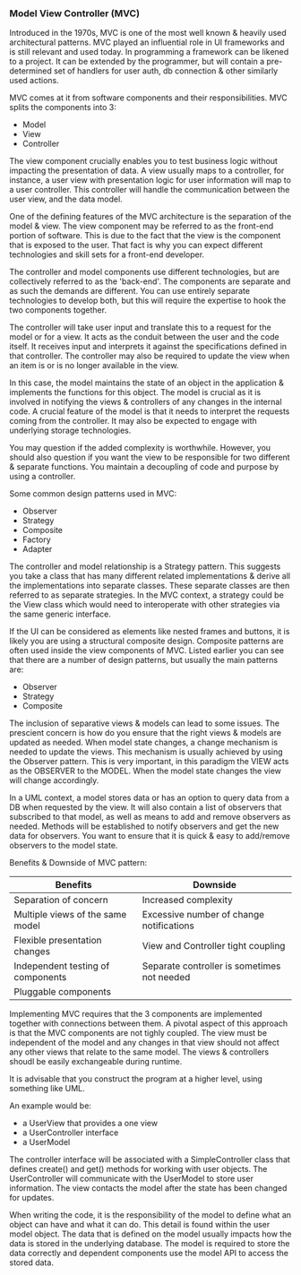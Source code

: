 ### **Model View Controller (MVC)**
Introduced in the 1970s, MVC is one of the most well known & heavily used architectural patterns. 
MVC played an influential role in UI frameworks and is still relevant and used today. In programming
a framework can be likened to a project. It can be extended by the programmer, but will contain a 
pre-determined set of handlers for user auth, db connection & other similarly used actions.

MVC comes at it from software components and their responsibilities. MVC splits the components into 3:

- Model
- View
- Controller 

The view component crucially enables you to test business logic without impacting the presentation of data.
A view usually maps to a controller, for instance, a user view with presentation logic for user information
will map to a user controller. This controller will handle the communication between the user view, and the
data model. 

One of the defining features of the MVC architecture is the separation of the model & view. The view 
component may be referred to as the front-end portion of software. This is due to the fact that the view
is the component that is exposed to the user. That fact is why you can expect different technologies and
skill sets for a front-end developer.

The controller and model components use different technologies, but are collectively referred to as the
'back-end'. The components are separate and as such the demands are different. You can use entirely
separate technologies to develop both, but this will require the expertise to hook the two components together.

The controller will take user input and translate this to a request for the model or for a view. It acts as 
the conduit between the user and the code itself. It receives input and interprets it against the specifications
defined in that controller. The controller may also be required to update the view when an item is or is no 
longer available in the view. 

In this case, the model maintains the state of an object in the application & implements 
the functions for this object. The model is crucial as it is involved in notifying the views & controllers 
of any changes in the internal code. A crucial feature of the model is that it needs to interpret the requests
coming from the controller. It may also be expected to engage with underlying storage technologies. 

You may question if the added complexity is worthwhile. However, you should also question if you want the view
to be responsible for two different & separate functions. You maintain a decoupling of code and purpose
by using a controller. 

Some common design patterns used in MVC:
- Observer
- Strategy
- Composite
- Factory
- Adapter

The controller and model relationship is a Strategy pattern. This suggests you take a class that has many
different related implementations & derive all the implementations into separate classes. These separate 
classes are then referred to as separate strategies. In the MVC context, a strategy could be the View class
which would need to interoperate with other strategies via the same generic interface. 

If the UI can be considered as elements like nested frames and buttons, it is likely you are using a 
structural composite design. Composite patterns are often used inside the view components of MVC. Listed 
earlier you can see that there are a number of design patterns, but usually the main patterns are:

- Observer
- Strategy
- Composite

The inclusion of separative views & models can lead to some issues. The prescient concern is how do you 
ensure that the right views & models are updated as needed. When model state changes, a change mechanism 
is needed to update the views. This mechanism is usually achieved by using the Observer pattern. This is 
very important, in this paradigm the VIEW acts as the OBSERVER to the MODEL. When the model state changes
the view will change accordingly. 

In a UML context, a model stores data or has an option to query data from a DB when requested by the view.
It will also contain a list of observers that subscribed to that model, as well as means to add and remove
observers as needed. Methods will be established to notify observers and get the new data for observers. You
want to ensure that it is quick & easy to add/remove observers to the model state.

Benefits & Downside of MVC pattern:

|Benefits|Downside|
|---|---
|Separation of concern|Increased complexity|
|Multiple views of the same model|Excessive number of change notifications|
|Flexible presentation changes|View and Controller tight coupling|
|Independent testing of components|Separate controller is sometimes not needed 
|Pluggable components| 

Implementing MVC requires that the 3 components are implemented together with connections between them.
A pivotal aspect of this approach is that the MVC components are not tighly coupled. The view must be
independent of the model and any changes in that view should not affect any other views that relate to 
the same model. The views & controllers shoudl be easily exchangeable during runtime. 

It is advisable that you construct the program at a higher level, using something like UML. 

An example would be: 

- a UserView that provides a one view
- a UserController interface
- a UserModel

The controller interface will be associated with a SimpleController class that defines create() and get() 
methods for working with user objects. The UserController will communicate with the UserModel to store user
information. The view contacts the model after the state has been changed for updates.

When writing the code, it is the responsibility of the model to define what an object 
can have and what it can do. This detail is found within the user model object. The data
that is defined on the model usually impacts how the data is stored in the underlying
database. The model is required to store the data correctly and dependent components
use the model API to access the stored data.